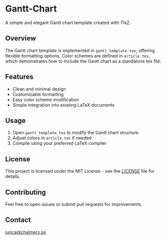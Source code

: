 # Gantt-Chart
A simple and elegant Gantt chart template created with TikZ.

## Overview
The Gantt chart template is implemented in `gantt_template.tex`, offering flexible formatting options. Color schemes are defined in `article.tex`, which demonstrates how to include the Gantt chart as a standalone tex file.

## Features
- Clean and minimal design
- Customizable formatting
- Easy color scheme modification
- Simple integration into existing LaTeX documents

## Usage
1. Open `gantt_template.tex` to modify the Gantt chart structure
2. Adjust colors in `article.tex` if needed
3. Compile using your preferred LaTeX compiler


## License
This project is licensed under the MIT License - see the [LICENSE](LICENSE) file for details.

## Contributing
Feel free to open issues or submit pull requests for improvements.

## Contact
junca@chalmers.se
